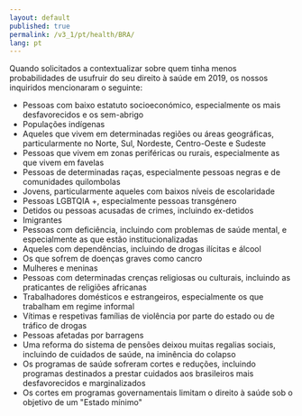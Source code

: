 ```yaml
---
layout: default
published: true
permalink: /v3_1/pt/health/BRA/
lang: pt
---
```


Quando solicitados a contextualizar sobre quem tinha menos probabilidades de usufruir do seu direito à saúde em 2019, os nossos inquiridos mencionaram o seguinte:

-	Pessoas com baixo estatuto socioeconómico, especialmente os mais desfavorecidos e os sem-abrigo
-	Populações indígenas
-	Aqueles que vivem em determinadas regiões ou áreas geográficas, particularmente no Norte, Sul, Nordeste, Centro-Oeste e Sudeste
-	Pessoas que vivem em zonas periféricas ou rurais, especialmente as que vivem em favelas 
-	Pessoas de determinadas raças, especialmente pessoas negras e de comunidades quilombolas
-	Jovens, particularmente aqueles com baixos níveis de escolaridade
-	Pessoas LGBTQIA +, especialmente pessoas transgénero
-	Detidos ou pessoas acusadas de crimes, incluindo ex-detidos 
-	Imigrantes
-	Pessoas com deficiência, incluindo com problemas de saúde mental, e especialmente as que estão institucionalizadas
-	Aqueles com dependências, incluindo de drogas ilícitas e álcool
-	Os que sofrem de doenças graves como cancro 
-	Mulheres e meninas
-	Pessoas com determinadas crenças religiosas ou culturais, incluindo as praticantes de religiões africanas
-	Trabalhadores domésticos e estrangeiros, especialmente os que trabalham em regime informal
-	Vítimas e respetivas famílias de violência por parte do estado ou de tráfico de drogas
-	Pessoas afetadas por barragens
-	Uma reforma do sistema de pensões deixou muitas regalias sociais, incluindo de cuidados de saúde, na iminência do colapso
-	Os programas de saúde sofreram cortes e reduções, incluindo programas destinados a prestar cuidados aos brasileiros mais desfavorecidos e marginalizados 
-	Os cortes em programas governamentais limitam o direito à saúde sob o objetivo de um "Estado mínimo"
